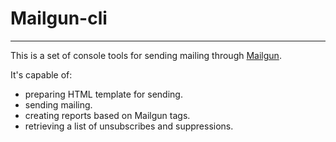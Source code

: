 # Mailgun-cli

---
This is a set of console tools for sending mailing through [Mailgun](https://www.mailgun.com/).

It's capable of:
- preparing HTML template for sending.
- sending mailing.
- creating reports based on Mailgun tags.
- retrieving a list of unsubscribes and suppressions.
